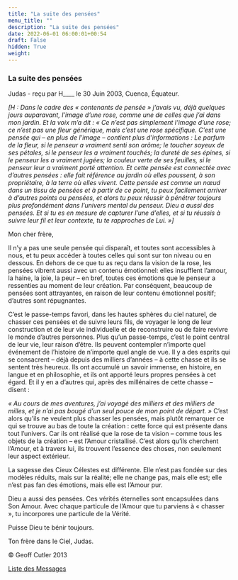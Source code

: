 ```yaml
---
title: "La suite des pensées"
menu_title: ""
description: "La suite des pensées"
date: 2022-06-01 06:00:01+00:54
draft: False
hidden: True
weight:
---
```

### La suite des pensées

Judas - reçu par H____ le 30 Juin 2003, Cuenca, Équateur.

*[H : Dans le cadre des « contenants de pensée » j’avais vu, déjà quelques jours auparavant, l’image d’une rose, comme une de celles que j’ai dans mon jardin. Et la voix m’a dit : « Ce n’est pas simplement l’image d’une rose; ce n’est pas une fleur générique, mais c’est une rose spécifique. C’est une pensée qui – en plus de l’image – contient plus d’informations : Le parfum de la fleur, si le penseur a vraiment senti son arôme; le toucher soyeux de ses pétales, si le penseur les a vraiment touchés; la dureté de ses épines, si le penseur les a vraiment jugées; la couleur verte de ses feuilles, si le penseur leur a vraiment porté attention. Et cette pensée est connectée avec d’autres pensées : elle fait référence au jardin où elles poussent, à son propriétaire, à la terre où elles vivent. Cette pensée est comme un nœud dans un tissu de pensées et à partir de ce point, tu peux facilement arriver à d’autres points ou pensées, et alors tu peux réussir à pénétrer toujours plus profondément dans l’univers mental du penseur. Dieu a aussi des pensées. Et si tu es en mesure de capturer l’une d’elles, et si tu réussis à suivre leur fil et leur contexte, tu te rapproches de Lui. »]*

Mon cher frère,

Il n’y a pas une seule pensée qui disparaît, et toutes sont accessibles à nous, et tu peux accéder à toutes celles qui sont sur ton niveau ou en dessous. En dehors de ce que tu as reçu dans la vision de la rose, les pensées vibrent aussi avec un contenu émotionnel: elles insufflent l’amour, la haine, la joie, la peur – en bref, toutes ces émotions que le penseur a ressenties au moment de leur création. Par conséquent, beaucoup de pensées sont attrayantes, en raison de leur contenu émotionnel positif; d’autres sont répugnantes.

C’est le passe-temps favori, dans les hautes sphères du ciel naturel, de chasser ces pensées et de suivre leurs fils, de voyager le long de leur construction et de leur vie individuelle et de reconstruire ou de faire revivre le monde d’autres personnes. Plus qu’un passe-temps, c’est le point central de leur vie, leur raison d’être. Ils peuvent contempler n’importe quel événement de l’histoire de n’importe quel angle de vue. Il y a des esprits qui se consacrent – déjà depuis des milliers d’années – à cette chasse et ils se sentent très heureux. Ils ont accumulé un savoir immense, en histoire, en langue et en philosophie, et ils ont apporté leurs propres pensées à cet égard. Et il y en a d’autres qui, après des millénaires de cette chasse – disent :

*« Au cours de mes aventures, j’ai voyagé des milliers et des milliers de milles, et je n’ai pas bougé d’un seul pouce de mon point de départ. »* C’est alors qu’ils ne veulent plus chasser les pensées, mais plutôt remarquer ce qui se trouve au bas de toute la création : cette force qui est présente dans tout l’univers. Car ils ont réalisé que la rose de ta vision – comme tous les objets de la création – est l’Amour cristallisé. C’est alors qu’ils cherchent l’Amour, et à travers lui, ils trouvent l’essence des choses, non seulement leur aspect extérieur.

La sagesse des Cieux Célestes est différente. Elle n’est pas fondée sur des modèles réduits, mais sur la réalité; elle ne change pas, mais elle est; elle n’est pas fan des émotions, mais elle est l’Amour pur.

Dieu a aussi des pensées. Ces vérités éternelles sont encapsulées dans Son Amour. Avec chaque particule de l’Amour que tu parviens à « chasser », tu incorpores une particule de la Vérité.

Puisse Dieu te bénir toujours.

Ton frère dans le Ciel, Judas.

© Geoff Cutler 2013

[Liste des Messages](/fr-contemporary-messages/fr-contemporary-messages-by-date-order/fr-contemporary-messages-2003)
